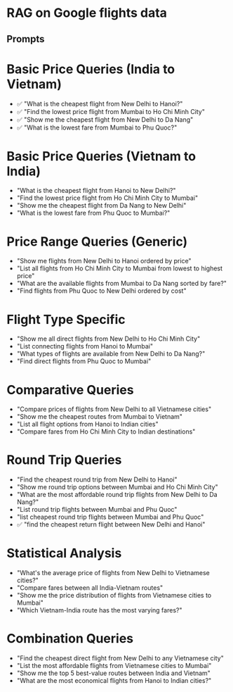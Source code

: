 # RAG on Google flights data

## Prompts
# Basic Price Queries (India to Vietnam)
- ✅ "What is the cheapest flight from New Delhi to Hanoi?"
- ✅ "Find the lowest price flight from Mumbai to Ho Chi Minh City"
- ✅ "Show me the cheapest flight from New Delhi to Da Nang"
- ✅ "What is the lowest fare from Mumbai to Phu Quoc?"

# Basic Price Queries (Vietnam to India)
- "What is the cheapest flight from Hanoi to New Delhi?"
- "Find the lowest price flight from Ho Chi Minh City to Mumbai"
- "Show me the cheapest flight from Da Nang to New Delhi"
- "What is the lowest fare from Phu Quoc to Mumbai?"

# Price Range Queries (Generic)
- "Show me flights from New Delhi to Hanoi ordered by price"
- "List all flights from Ho Chi Minh City to Mumbai from lowest to highest price"
- "What are the available flights from Mumbai to Da Nang sorted by fare?"
- "Find flights from Phu Quoc to New Delhi ordered by cost"

# Flight Type Specific
- "Show me all direct flights from New Delhi to Ho Chi Minh City"
- "List connecting flights from Hanoi to Mumbai"
- "What types of flights are available from New Delhi to Da Nang?"
- "Find direct flights from Phu Quoc to Mumbai"

# Comparative Queries
- "Compare prices of flights from New Delhi to all Vietnamese cities"
- "Show me the cheapest routes from Mumbai to Vietnam"
- "List all flight options from Hanoi to Indian cities"
- "Compare fares from Ho Chi Minh City to Indian destinations"

# Round Trip Queries
- "Find the cheapest round trip from New Delhi to Hanoi"
- "Show me round trip options between Mumbai and Ho Chi Minh City"
- "What are the most affordable round trip flights from New Delhi to Da Nang?"
- "List round trip flights between Mumbai and Phu Quoc"
- "list cheapest round trip flights between Mumbai and Phu Quoc"
- ✅ "find the cheapest return flight between New Delhi and Hanoi"

# Statistical Analysis
- "What's the average price of flights from New Delhi to Vietnamese cities?"
- "Compare fares between all India-Vietnam routes"
- "Show me the price distribution of flights from Vietnamese cities to Mumbai"
- "Which Vietnam-India route has the most varying fares?"

# Combination Queries
- "Find the cheapest direct flight from New Delhi to any Vietnamese city"
- "List the most affordable flights from Vietnamese cities to Mumbai"
- "Show me the top 5 best-value routes between India and Vietnam"
- "What are the most economical flights from Hanoi to Indian cities?"
